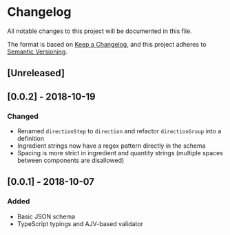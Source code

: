 # Changelog

All notable changes to this project will be documented in this file.

The format is based on [Keep a
Changelog](https://keepachangelog.com/en/1.0.0/), and this project adheres to
[Semantic Versioning](https://semver.org/spec/v2.0.0.html).

## [Unreleased]

## [0.0.2] - 2018-10-19

### Changed

- Renamed `directionStep` to `direction` and refactor `directionGroup`
  into a definition
- Ingredient strings now have a regex pattern directly in the schema
- Spacing is more strict in ingredient and quantity strings (multiple spaces
  between components are disallowed)

## [0.0.1] - 2018-10-07

### Added

- Basic JSON schema
- TypeScript typings and AJV-based validator
